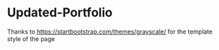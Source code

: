 # Updated-Portfolio

Thanks to https://startbootstrap.com/themes/grayscale/ for the template style of the page
